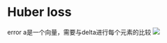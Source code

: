 # Huber loss
error a是一个向量，需要与delta进行每个元素的比较
![](https://piclist-1321200338.cos.ap-nanjing.myqcloud.com/202401111437032.png)